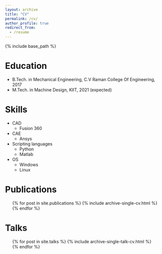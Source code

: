 ```yaml
---
layout: archive
title: "CV"
permalink: /cv/
author_profile: true
redirect_from:
  - /resume
---
```


{% include base_path %}

Education
======
* B.Tech. in Mechanical Engineering, C.V Raman College Of Engineering, 2017
* M.Tech. in Machine Design, KIIT, 2021 (expected)
  
Skills
======
* CAD
  * Fusion 360
* CAE
  * Ansys 
* Scripting languages
  * Python
  * Matlab
* OS
  * Windows
  * Linux

Publications
======
  <ul>{% for post in site.publications %}
    {% include archive-single-cv.html %}
  {% endfor %}</ul>
  
Talks
======
  <ul>{% for post in site.talks %}
    {% include archive-single-talk-cv.html %}
  {% endfor %}</ul>
  
